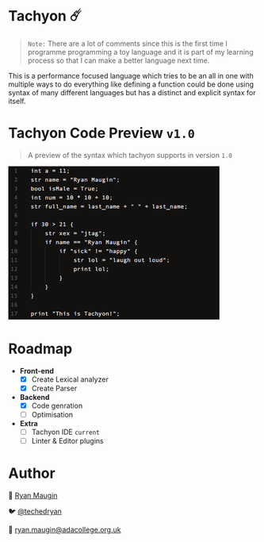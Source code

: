 # Tachyon ☄️

> `Note:` There are a lot of comments since this is the first time I programme programming a toy language and it is part of my learning process so that I can make a better language next time.

This is a performance focused language which tries to be an all in one with multiple ways to do everything like defining a function could be done using syntax of many different languages but has a distinct and explicit syntax for itself.

# Tachyon Code Preview `v1.0`

> A preview of the syntax which tachyon supports in version `1.0`

![Tacyon Syntax v1](./documentation/img/v1-syntax.png)

# Roadmap
- **Front-end**
    - [x] Create Lexical analyzer
    - [x] Create Parser

- **Backend**
    - [x] Code genration
    - [ ] Optimisation
    
- **Extra**
    - [ ] Tachyon IDE `current`
    - [ ] Linter & Editor plugins

# Author

🤖 [Ryan Maugin](https://ryanmaugin.github.io)

🐦 [@techedryan](https://www.twitter.com/techedryan)

📨 ryan.maugin@adacollege.org.uk
